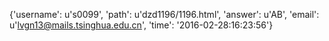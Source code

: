 {'username': u's0099', 'path': u'dzd1196/1196.html', 'answer': u'AB', 'email': u'lvgn13@mails.tsinghua.edu.cn', 'time': '2016-02-28:16:23:56'}